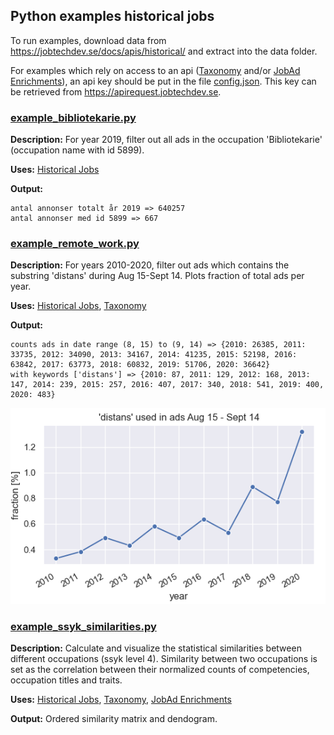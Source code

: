 ## Python examples historical jobs

To run examples, download data from https://jobtechdev.se/docs/apis/historical/ and extract into the data folder.

For examples which rely on access to an api ([Taxonomy](https://jobtechdev.se/en/docs/apis/taxonomy/) and/or [JobAd Enrichments](https://jobtechdev.se/en/docs/apis/enrich/)), an api key should be put in the file [config.json](config.json). This key can be retrieved from https://apirequest.jobtechdev.se.

### [example_bibliotekarie.py](example_bibliotekarie.py)
**Description:** For year 2019, filter out all ads in the occupation 'Bibliotekarie' (occupation name with id 5899).

**Uses:** [Historical Jobs](https://jobtechdev.se/docs/apis/historical/)

**Output:**
```
antal annonser totalt år 2019 => 640257
antal annonser med id 5899 => 667
```

### [example_remote_work.py](example_remote_work.py)
**Description:** For years 2010-2020, filter out ads which contains the substring 'distans' during Aug 15-Sept 14. Plots fraction of total ads per year.

**Uses:** [Historical Jobs](https://jobtechdev.se/docs/apis/historical/), [Taxonomy](https://jobtechdev.se/en/docs/apis/taxonomy/)

**Output:** 
```
counts ads in date range (8, 15) to (9, 14) => {2010: 26385, 2011: 33735, 2012: 34090, 2013: 34167, 2014: 41235, 2015: 52198, 2016: 63842, 2017: 63773, 2018: 60832, 2019: 51706, 2020: 36642}
with keywords ['distans'] => {2010: 87, 2011: 129, 2012: 168, 2013: 147, 2014: 239, 2015: 257, 2016: 407, 2017: 340, 2018: 541, 2019: 400, 2020: 483}

```
![](output_remote_work.png)

### [example_ssyk_similarities.py](example_ssyk_similarities.py)
**Description:** Calculate and visualize the statistical similarities between different occupations (ssyk level 4). Similarity between two occupations is set as the correlation between their normalized counts of competencies, occupation titles and traits.

**Uses:** [Historical Jobs](https://jobtechdev.se/docs/apis/historical/), [Taxonomy](https://jobtechdev.se/en/docs/apis/taxonomy/), [JobAd Enrichments](https://jobtechdev.se/en/docs/apis/enrich/)

**Output:** Ordered similarity matrix and dendogram.
